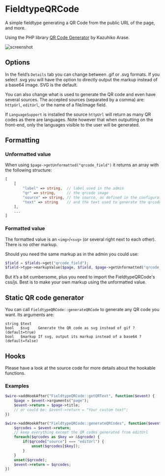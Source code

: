 # FieldtypeQRCode

A simple fieldtype generating a QR Code from the public URL of the page, and more.

Using the PHP library [QR Code Generator](https://github.com/kazuhikoarase/qrcode-generator/) by Kazuhiko Arase.

![screenshot](https://user-images.githubusercontent.com/6616448/143303398-ffcb4939-1ff4-4877-88c1-0bf7ad662daa.jpg)

## Options

In the field’s `Details` tab you can change between .gif or .svg formats. If you select .svg
you will have the option to directly output the markup instead of a base64 image. SVG is the default.

You can also change what is used to generate the QR code and even have several sources. The accepted sources (separated by a comma) are: `httpUrl`, `editUrl`, or the name of a file/image field.

If `LanguageSupport` is installed the source `httpUrl` will return as many QR codes as there are languages. Note however that when outputting on the front-end, only the languages visible to the user will be generated.

## Formatting

### Unformatted value

When using `$page->getUnformatted("qrcode_field")` it returns an array with the following structure:

```php
[
	[
		"label" => string,  // label used in the admin
		"qr" => string,     // the qrcode image
		"source" => string, // the source, as defined in the configuration
		"text" => string    // and the text used to generate the qrcode
	],
	...
]
```

### Formatted value

The formatted value is an `<img>`/`<svg>` (or several right next to each other). There is no other markup.

Should you need the same markup as in the admin you could use:

```php
$field = $fields->get("qrcode_field");
$field->type->markupValue($page, $field, $page->getUnformatted("qrcode_field"));
```

But it’s a bit cumbersome, plus you need to import the FieldtypeQRCode's css/js. Best is to make your own markup using the unformatted value.

## Static QR code generator

You can call `FieldtypeQRCode::generateQRCode` to generate any QR code you want. Its arguments are:

```
string $text
bool   $svg    Generate the QR code as svg instead of gif ? (default=true)
bool   $markup If svg, output its markup instead of a base64 ? (default=false)
```

## Hooks

Please have a look at the source code for more details about the hookable functions.
### Examples

```php
$wire->addHookAfter("FieldtypeQRCode::getQRText", function($event) {
	$page = $event->arguments("page");
	$event->return = $page->title;
	// or could be: $event->return = "Your custom text";
})
```

```php
$wire->addHookAfter("FieldtypeQRCode::generateQRCodes", function($event) {
	$qrcodes = $event->return;
	// keep everything except the QR codes generated from editUrl
	foreach($qrcodes as $key => &$qrcode) {
		if($qrcode["source"] === "editUrl") {
			unset($qrcodes[$key]);
		}
	}
	unset($qrcode);
	$event->return = $qrcodes;
})
```

